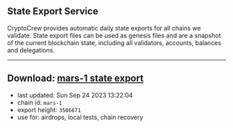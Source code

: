 ## State Export Service
CryptoCrew provides automatic daily state exports for all chains we validate. State export files can be used as genesis files and are a snapshot of the current blockchain state, including all validators, accounts, balances and delegations.

---
**Download: [mars-1 state export](https://dl.ccvalidators.com/SERVICE/mars/mars-1_export_3506671.json)**
---

- last updated: Sun Sep 24 2023 13:22:04
- chain id: `mars-1`
- export height: `3506671`
- use for: airdrops, local tests, chain recovery
